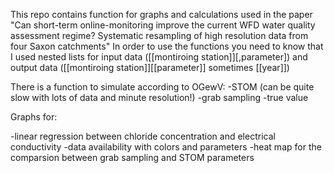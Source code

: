 This repo contains function for graphs and calculations used in the paper "Can short-term online-monitoring improve the current WFD water quality assessment regime? Systematic resampling of high resolution data from four Saxon catchments"
In order to use the functions you need to know that I used nested lists for input data ([[montiroing station]][,parameter]) and output data ([[montiroing station]][[parameter]] sometimes [[year]])

There is a function to simulate according to OGewV:
-STOM (can be quite slow with lots of data and minute resolution!)
-grab sampling
-true value

Graphs for:

-linear regression between chloride concentration and electrical conductivity
-data availability with colors and parameters
-heat map for the comparsion between grab sampling and STOM parameters 
